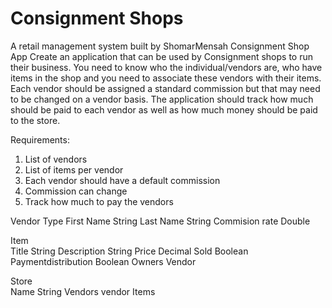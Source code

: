 # Consignment Shops
A retail management system built by ShomarMensah
Consignment Shop App
Create an application that can be used by Consignment shops to run their business. You need to know who the individual/vendors are, who have items in the shop and you need to associate these vendors with their items. Each vendor should be assigned a standard commission but that may need to be changed on a vendor basis. The application should track how much should be paid to each vendor as well as how much money should be paid to the store.

Requirements:
1.	List of vendors
2.	List of items per vendor
3.	Each vendor should have a default commission
4.	Commission can change
5.	Track how much to pay the vendors

Vendor	Type
First Name	String
Last Name	String
Commision rate	Double
	
	
	
Item	
Title	String
Description	String
Price	Decimal
Sold	Boolean
Paymentdistribution	Boolean
Owners	Vendor
	
	
Store	
Name	String
Vendors	vendor
Items	
